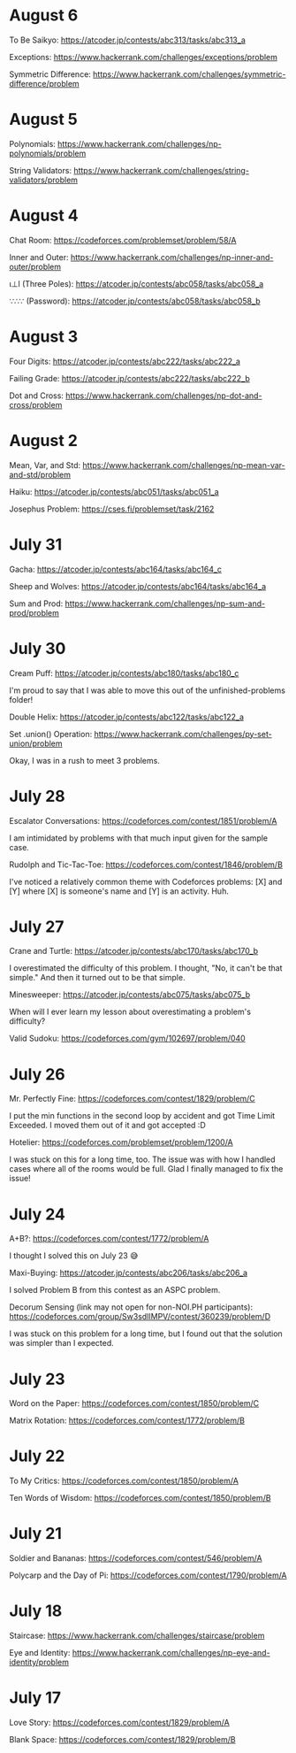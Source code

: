 # August 6
To Be Saikyo: https://atcoder.jp/contests/abc313/tasks/abc313_a

Exceptions: https://www.hackerrank.com/challenges/exceptions/problem

Symmetric Difference: https://www.hackerrank.com/challenges/symmetric-difference/problem

# August 5
Polynomials: https://www.hackerrank.com/challenges/np-polynomials/problem

String Validators: https://www.hackerrank.com/challenges/string-validators/problem

# August 4
Chat Room: https://codeforces.com/problemset/problem/58/A

Inner and Outer: https://www.hackerrank.com/challenges/np-inner-and-outer/problem

ι⊥l (Three Poles): https://atcoder.jp/contests/abc058/tasks/abc058_a

∵∴∵ (Password): https://atcoder.jp/contests/abc058/tasks/abc058_b

# August 3
Four Digits: https://atcoder.jp/contests/abc222/tasks/abc222_a

Failing Grade: https://atcoder.jp/contests/abc222/tasks/abc222_b

Dot and Cross: https://www.hackerrank.com/challenges/np-dot-and-cross/problem

# August 2
Mean, Var, and Std: https://www.hackerrank.com/challenges/np-mean-var-and-std/problem

Haiku: https://atcoder.jp/contests/abc051/tasks/abc051_a

Josephus Problem: https://cses.fi/problemset/task/2162

# July 31
Gacha: https://atcoder.jp/contests/abc164/tasks/abc164_c

Sheep and Wolves: https://atcoder.jp/contests/abc164/tasks/abc164_a

Sum and Prod: https://www.hackerrank.com/challenges/np-sum-and-prod/problem

# July 30
Cream Puff: https://atcoder.jp/contests/abc180/tasks/abc180_c

I'm proud to say that I was able to move this out of the unfinished-problems folder!

Double Helix: https://atcoder.jp/contests/abc122/tasks/abc122_a

Set .union() Operation: https://www.hackerrank.com/challenges/py-set-union/problem

Okay, I was in a rush to meet 3 problems.

# July 28
Escalator Conversations: https://codeforces.com/contest/1851/problem/A

I am intimidated by problems with that much input given for the sample case.

Rudolph and Tic-Tac-Toe: https://codeforces.com/contest/1846/problem/B

I've noticed a relatively common theme with Codeforces problems: [X] and [Y] where [X] is someone's name and [Y] is an activity. Huh.

# July 27
Crane and Turtle: https://atcoder.jp/contests/abc170/tasks/abc170_b

I overestimated the difficulty of this problem. I thought, "No, it can't be that simple." And then it turned out to be that simple.

Minesweeper: https://atcoder.jp/contests/abc075/tasks/abc075_b

When will I ever learn my lesson about overestimating a problem's difficulty?

Valid Sudoku: https://codeforces.com/gym/102697/problem/040

# July 26
Mr. Perfectly Fine: https://codeforces.com/contest/1829/problem/C

I put the min functions in the second loop by accident and got Time Limit Exceeded. I moved them out of it and got accepted :D

Hotelier: https://codeforces.com/problemset/problem/1200/A

I was stuck on this for a long time, too. The issue was with how I handled cases where all of the rooms would be full. Glad I finally managed to fix the issue!

# July 24
A+B?: https://codeforces.com/contest/1772/problem/A

I thought I solved this on July 23 😅

Maxi-Buying: https://atcoder.jp/contests/abc206/tasks/abc206_a

I solved Problem B from this contest as an ASPC problem.

Decorum Sensing (link may not open for non-NOI.PH participants): https://codeforces.com/group/Sw3sdIlMPV/contest/360239/problem/D

I was stuck on this problem for a long time, but I found out that the solution was simpler than I expected.

# July 23
Word on the Paper: https://codeforces.com/contest/1850/problem/C

Matrix Rotation: https://codeforces.com/contest/1772/problem/B

# July 22
To My Critics: https://codeforces.com/contest/1850/problem/A

Ten Words of Wisdom: https://codeforces.com/contest/1850/problem/B

# July 21
Soldier and Bananas: https://codeforces.com/contest/546/problem/A

Polycarp and the Day of Pi: https://codeforces.com/contest/1790/problem/A

# July 18
Staircase: https://www.hackerrank.com/challenges/staircase/problem

Eye and Identity: https://www.hackerrank.com/challenges/np-eye-and-identity/problem

# July 17
Love Story: https://codeforces.com/contest/1829/problem/A

Blank Space: https://codeforces.com/contest/1829/problem/B
